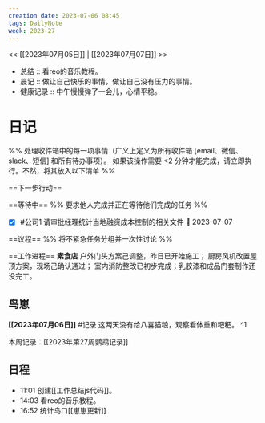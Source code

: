```yaml
---
creation date: 2023-07-06 08:45
tags: DailyNote
week: 2023-27
---
```


<< [[2023年07月05日]] | [[2023年07月07日]] >>


- 总结 :: 看reo的音乐教程。
- 晨记 :: 做让自己快乐的事情，做让自己没有压力的事情。
- 健康记录 :: 中午慢慢弹了一会儿，心情平稳。

# 日记
%% 处理收件箱中的每一项事情（广义上定义为所有收件箱 [email、微信、slack、短信] 和所有待办事项）。 如果该操作需要 <2 分钟才能完成，请立即执行。不然，将其放入以下清单 %% 

==下一步行动==


==等待中==
%% 要求他人完成并正在等待他们完成的任务 %%
- [x] #公司1 请审批经理统计当地融资成本控制的相关文件 📅 2023-07-07 

==议程==
%% 将不紧急任务分组并一次性讨论 %%

==工作进程==
**素食店**
户外门头方案己调整，昨日已开始施工；
厨房风机改置屋顶方案，现场己确认通过；
室内消防整改已初步完成；乳胶漆和成品门套制作还没完工。

## 鸟崽
**[[2023年07月06日]]**
#记录 这两天没有给八喜猫粮，观察看体重和粑粑。
^1

本周记录：[[2023年第27周鹦鹉记录]]

## 日程
- <time>11:01</time> 创建[[工作总结js代码]]。
- <time>14:03</time> 看reo的音乐教程。
- <time>16:52</time> 统计鸟口[[崽崽更新]]